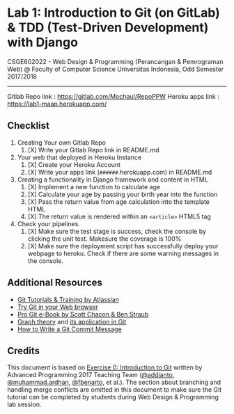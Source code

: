 # Lab 1: Introduction to Git (on GitLab) & TDD (Test-Driven Development) with Django

CSGE602022 - Web Design & Programming (Perancangan & Pemrograman Web) @
Faculty of Computer Science Universitas Indonesia, Odd Semester 2017/2018

* * *
Gitlab Repo link : https://gitlab.com/Mochaul/RepoPPW
Heroku apps link : https://lab1-maap.herokuapp.com/

## Checklist

1. Creating Your own Gitlab Repo
    1. [X] Write your Gitlab Repo link in README.md
2. Your web that deployed in Heroku Instance
    1. [X] Create your Heroku Account
    2. [X] Write your apps link (`######`.herokuapp.com) in README.md
3. Creating a functionality in Django framework and content in HTML
    1. [X] Implement a new function to calculate age
    2. [X] Calculate your age by passing your birth year into the function
    3. [X] Pass the return value from age calculation into the template HTML
    4. [X] The return value is rendered within an `<article>` HTML5 tag
4. Check your pipelines.
    1. [X] Make sure the test stage is success, check the console by clicking the unit test. Makesure the coverage is 100%
    2. [X] Make sure the deployment script has successfully deploy your webpage to heroku. 
    Check if there are some warning messages in the console.

## Additional Resources

- [Git Tutorials & Training by Atlassian](https://www.atlassian.com/git/tutorials)
- [Try Git in your Web browser](https://try.github.io)
- [Pro Git e-Book by Scott Chacon & Ben Straub](https://git-scm.com/book/en/v2)
- [Graph theory](http://think-like-a-git.net/sections/graph-theory.html) and
[its application in Git](http://think-like-a-git.net/sections/graphs-and-git.html)
- [How to Write a Git Commit Message](https://chris.beams.io/posts/git-commit/)

## Credits

This document is based on [Exercise 0: Introduction to Git](https://gitlab.com/CSUI-AdvProg-2017/lab-exercises)
written by Advanced Programming 2017 Teaching Team ([@addianto](https://gitlab.com/addianto),
[@muhammad.ardhan](https://gitlab.com/muhammad.ardhan), [@fbenarto](https://gitlab.com/fbenarto),
et al.). The section about branching and handling merge conflicts are omitted
in this document to make sure the Git tutorial can be completed by students during
Web Design & Programming lab session.
